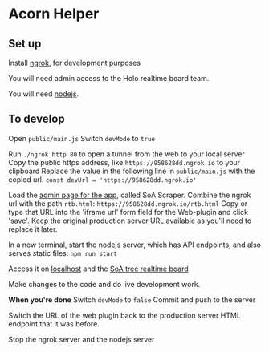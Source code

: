 # Acorn Helper


## Set up

Install [ngrok](https://ngrok.com/), for development purposes

You will need admin access to the Holo realtime board team.

You will need [nodejs](https://nodejs.org).

## To develop

Open `public/main.js`
Switch `devMode` to `true`

Run `./ngrok http 80` to open a tunnel from the web to your local server
Copy the public https address, like `https://958628dd.ngrok.io` to your clipboard
Replace the value in the following line in `public/main.js` with the copied url.
`const devUrl = 'https://958628dd.ngrok.io'`

Load the [admin page for the app](https://realtimeboard.com/app/account/profile/apps/), called SoA Scraper.
Combine the ngrok url with the path `rtb.html`:
`https://958628dd.ngrok.io/rtb.html`
Copy or type that URL into the 'iframe url' form field for the Web-plugin and click 'save'. Keep the original production server URL available as you'll need to replace it later.

In a new terminal, start the nodejs server, which has API endpoints, and also serves static files:
`npm run start`

Access it on [localhost](http://localhost) and the [SoA tree realtime board](https://realtimeboard.com/app/board/o9J_kyiXmFs=/)

Make changes to the code and do live development work.

**When you're done**
Switch `devMode` to `false`
Commit and push to the server

Switch the URL of the web plugin back to the production server HTML endpoint that it was before.

Stop the ngrok server and the nodejs server